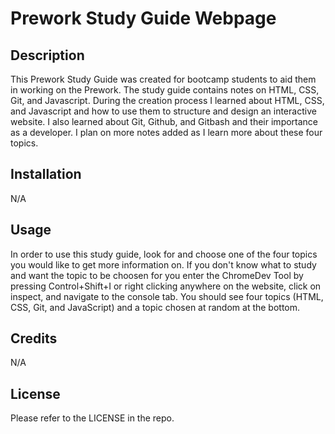 # Prework Study Guide Webpage

## Description

This Prework Study Guide was created for bootcamp students to aid them in working on the Prework. The study guide contains notes on HTML, CSS, Git, and Javascript. During the creation process I learned about HTML, CSS, and Javascript and how to use them to structure and design an interactive website. I also learned about Git, Github, and Gitbash and their importance as a developer. I plan on more notes added as I learn more about these four topics.

## Installation

N/A

## Usage

In order to use this study guide, look for and choose one of the four topics you would like to get more information on. If you don't know what to study and want the topic to be choosen for you enter the ChromeDev Tool by pressing Control+Shift+I or right clicking anywhere on the website, click on inspect, and navigate to the console tab. You should see four topics (HTML, CSS, Git, and JavaScript) and a topic chosen at random at the bottom.

## Credits

N/A

## License

Please refer to the LICENSE in the repo.